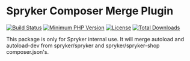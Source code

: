 # Spryker Composer Merge Plugin
[![Build Status](https://api.travis-ci.org/spryker/composer-merge-plugin.svg?branch=master)](https://travis-ci.org/spryker/composer-merge-plugin)
[![Minimum PHP Version](http://img.shields.io/badge/php-%3E%3D%207.2-8892BF.svg)](https://php.net/)
[![License](https://poser.pugx.org/spryker/composer-merge-plugin/license.svg)](https://packagist.org/packages/spryker/composer-merge-plugin)
[![Total Downloads](https://poser.pugx.org/spryker/composer-merge-plugin/d/total.svg)](https://packagist.org/packages/spryker/composer-merge-plugin)

This package is only for Spryker internal use. It will merge autoload and autoload-dev from spryker/spryker and spryker/spryker-shop composer.json's.

